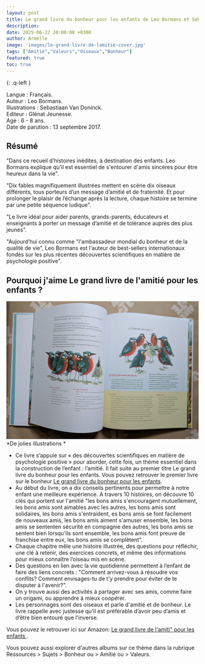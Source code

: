 ```yaml
---
layout: post
title: Le grand livre du bonheur pour les enfants de Leo Bormans et Sebastiaan Van Doninck.
description: 
date: 2025-06-22 20:00:00 +0300
author: Armelle
image: 'images/le-grand-livre-de-lamitie-cover.jpg'
tags: ["Amitié","Valeurs","Oiseaux","Bonheur"]
featured: true
toc: true
---
```


{: .q-left }

Langue : Français.    
Auteur : Leo Bormans.                                     
Illustrations : Sebastiaan Van Doninck.       
Editeur : Glénat Jeunesse.           
Age : 6 - 8 ans.          
Date de parution : 13 septembre 2017.   

## Résumé

"Dans ce recueil d’histoires inédites, à destination des enfants. Leo Bormans explique qu'il est essentiel de s'entourer d'amis sincères pour être heureux dans la vie".

"Dix fables magnifiquement illustrées mettent en scène dix oiseaux différents, tous porteurs d’un message d’amitié et de fraternité. Et pour prolonger le plaisir de l’échange après la lecture, chaque histoire se termine par une petite séquence ludique".

"Le livre idéal pour aider parents, grands-parents, éducateurs et enseignants à porter un message d’amitié et de tolérance auprès des plus jeunes".

"Aujourd’hui connu comme "l'ambassadeur mondial du bonheur et de la qualité de vie", Leo Bormans est l'auteur de best-sellers internationaux fondés sur les plus récentes découvertes scientifiques en matière de psychologie positive".

## Pourquoi j'aime Le grand livre de l'amitié pour les enfants ? 

![De jolies illustrations](images/le-grand-livre-de-lamitie-int.jpg)
*De jolies illustrations *
- Ce livre s’appuie sur « des découvertes scientifiques en matière de psychologie positive » pour aborder, cette fois, un thème essentiel dans la construction de l’enfant : l’amitié. Il fait suite au premier titre Le grand livre du bonheur pour les enfants. Vous pouvez retrouver le premier livre sur le bonheur [Le grand livre du bonheur pour les enfants](https://ludichou.com/le-grand-livre-du-bonheur-pour-les-enfants).
- Au début du livre, on a dix conseils pertinents pour permettre à notre enfant une meilleure expérience. A travers 10 histoires, on découvre 10 clés qui portent sur l'amitié "les bons amis s'encouragent mutuellement, les bons amis sont aimables avec les autres, les bons amis sont solidaires, les bons amis s'entraident, es bons amis se font facilement de nouveaux amis, les bons amis aiment s'amuser ensemble, les bons amis se sententen sécurité en compagnie des autres, les bons amis se sentent bien lorsqu'ils sont ensemble, les bons amis font preuve de franchise entre eux, les bons amis se complètent".
- Chaque chapitre mêle une histoire illustrée, des questions pour réfléchir, une clé à retenir, des exercices concrets, et même des informations pour mieux connaître l’oiseau mis en scène.
- Des questions en lien avec la vie quotidienne permettent à l’enfant de faire des liens concrets :
"Comment arrivez-vous à résoudre vos conflits? Comment envisages-tu de t'y prendre pour éviter de te disputer à l'avenir?". 
- On y trouve aussi des activités à partager avec ses amis, comme faire un origami, ou apprendre à mieux coopérer.
- Les personnages sont des oiseaux et parle d'amitié et de bonheur. Le livre rappelle avec justesse qu'il est préférable d’avoir peu d’amis et d’être bien entouré que l'inverse.

Vous pouvez le retrouver ici sur Amazon: [Le grand livre de l'amiti" pour les enfants ](https://amzn.to/4f0mP1S). 

Vous pouvez aussi explorer d'autres albums sur ce thème dans la rubrique Ressources > Sujets > Bonheur ou > Amitié ou > Valeurs.
